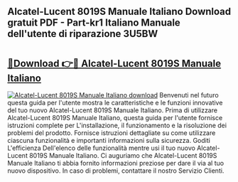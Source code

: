 ## Alcatel-Lucent 8019S Manuale Italiano Download gratuit PDF - Part-kr1 Italiano Manuale dell'utente di riparazione 3U5BW

# <h2><a href="http://dfcyfok.blite.top/?on=Alcatel-Lucent+8019S+Manuale+Italiano">🔗Download 👉🔴 Alcatel-Lucent 8019S Manuale Italiano</a></h2>

[![Alcatel-Lucent 8019S Manuale Italiano download](https://i.imgur.com/lujVjoI.png)](http://dfcyfok.blite.top/?on=Alcatel-Lucent+8019S+Manuale+Italiano)
Benvenuti nel futuro questa guida per l'utente mostra le caratteristiche e le funzioni innovative del tuo nuovo Alcatel-Lucent 8019S Manuale Italiano. Prima di utilizzare Alcatel-Lucent 8019S Manuale Italiano, questa guida per l'utente fornisce istruzioni complete per L'installazione, il funzionamento e la risoluzione dei problemi del prodotto. Fornisce istruzioni dettagliate su come utilizzare ciascuna funzionalità e importanti informazioni sulla sicurezza. Goditi L'efficienza Dell'elenco delle funzionalità mentre usi il tuo nuovo Alcatel-Lucent 8019S Manuale Italiano. Ci auguriamo che Alcatel-Lucent 8019S Manuale Italiano ti abbia fornito informazioni preziose per dare il via al tuo nuovo dispositivo. In caso di problemi, contattare il nostro Servizio Clienti.
